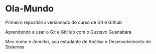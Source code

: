 # Ola-Mundo
Primeiro repositório versionado do curso de Git e Github

Aprendendo a usar o Git e GitHub com o Gustavo Guanabara

Meu nome é Jennifer, sou estudante de Análise e Desenvolvimento de Sistemas

